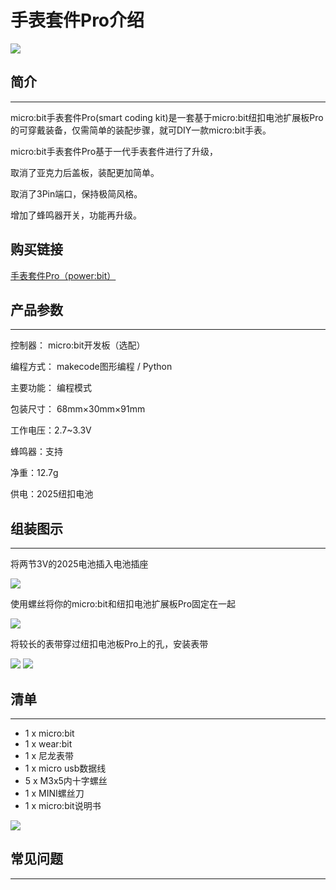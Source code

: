 # 手表套件Pro介绍

![](./images/smart_coding_kit_00.jpg)

## 简介
---
micro:bit手表套件Pro(smart coding kit)是一套基于micro:bit纽扣电池扩展板Pro的可穿戴装备，仅需简单的装配步骤，就可DIY一款micro:bit手表。

micro:bit手表套件Pro基于一代手表套件进行了升级，

取消了亚克力后盖板，装配更加简单。

取消了3Pin端口，保持极简风格。

增加了蜂鸣器开关，功能再升级。

## 购买链接
[手表套件Pro（power:bit）](https://item.taobao.com/item.htm?ft=t&id=582042009614)


## 产品参数
---
控制器： micro:bit开发板（选配） 

编程方式： makecode图形编程 / Python 

主要功能： 编程模式 

包装尺寸： 68mm×30mm×91mm

工作电压：2.7~3.3V

蜂鸣器：支持

净重：12.7g

供电：2025纽扣电池


## 组装图示
---
将两节3V的2025电池插入电池插座

![](./images/smart_coding_kit_01.png)

使用螺丝将你的micro:bit和纽扣电池扩展板Pro固定在一起

![](./images/smart_coding_kit_02.png)

将较长的表带穿过纽扣电池板Pro上的孔，安装表带

![](./images/smart_coding_kit_03.png)
![](./images/smart_coding_kit_04.png)



## 清单
---
- 1 x micro:bit
- 1 x wear:bit
- 1 x 尼龙表带
- 1 x micro usb数据线
- 5 x M3x5内十字螺丝
- 1 x MINI螺丝刀
- 1 x micro:bit说明书


![](./images/smart_coding_kit_05.png)


## 常见问题
---
